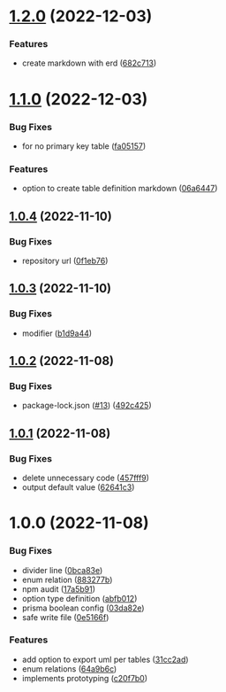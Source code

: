 # [1.2.0](https://github.com/dbgso/prisma-generator-plantuml-erd/compare/v1.1.0...v1.2.0) (2022-12-03)


### Features

* create markdown with erd ([682c713](https://github.com/dbgso/prisma-generator-plantuml-erd/commit/682c7138adb671fc16cb39e35eb780354aeb563a))

# [1.1.0](https://github.com/dbgso/prisma-generator-plantuml-erd/compare/v1.0.4...v1.1.0) (2022-12-03)


### Bug Fixes

* for no primary key table ([fa05157](https://github.com/dbgso/prisma-generator-plantuml-erd/commit/fa05157188c3638f608e98ce837185e71ab6cb3f))


### Features

* option to create table definition markdown ([06a6447](https://github.com/dbgso/prisma-generator-plantuml-erd/commit/06a6447d52b19f9b1b4010697c03da6d695df9c2))

## [1.0.4](https://github.com/dbgso/prisma-generator-plantuml-erd/compare/v1.0.3...v1.0.4) (2022-11-10)


### Bug Fixes

* repository url ([0f1eb76](https://github.com/dbgso/prisma-generator-plantuml-erd/commit/0f1eb761626656d6750227d3046fb7e2950b234b))

## [1.0.3](https://github.com/dbgso/prisma-generator-plantuml-erd/compare/v1.0.2...v1.0.3) (2022-11-10)


### Bug Fixes

* modifier ([b1d9a44](https://github.com/dbgso/prisma-generator-plantuml-erd/commit/b1d9a4486becf421c244adb7c7ff7fa7a73e8cf7))

## [1.0.2](https://github.com/dbgso/prisma-generator-plantuml-erd/compare/v1.0.1...v1.0.2) (2022-11-08)


### Bug Fixes

* package-lock.json ([#13](https://github.com/dbgso/prisma-generator-plantuml-erd/issues/13)) ([492c425](https://github.com/dbgso/prisma-generator-plantuml-erd/commit/492c42537594c54e5e704b8cf9463cb562ee7bb2))

## [1.0.1](https://github.com/dbgso/prisma-generator-plantuml-erd/compare/v1.0.0...v1.0.1) (2022-11-08)


### Bug Fixes

* delete unnecessary code ([457fff9](https://github.com/dbgso/prisma-generator-plantuml-erd/commit/457fff95aff5ef058f36fc5ca32149931e5e9c42))
* output default value ([62641c3](https://github.com/dbgso/prisma-generator-plantuml-erd/commit/62641c3bcfaea875fea6f47e51a7bdd37536a0d7))

# 1.0.0 (2022-11-08)


### Bug Fixes

* divider line ([0bca83e](https://github.com/dbgso/prisma-generator-plantuml-erd/commit/0bca83e0cdfc0a28586b231a122e76a4070e6291))
* enum relation ([883277b](https://github.com/dbgso/prisma-generator-plantuml-erd/commit/883277bb13a8125d4165ddd53ae56f449542d912))
* npm audit ([17a5b91](https://github.com/dbgso/prisma-generator-plantuml-erd/commit/17a5b91d87fcc042b4031722e7d023ec8bdcbe15))
* option type definition ([abfb012](https://github.com/dbgso/prisma-generator-plantuml-erd/commit/abfb0125633e789c98535bef242585b985d2e900))
* prisma boolean config ([03da82e](https://github.com/dbgso/prisma-generator-plantuml-erd/commit/03da82e052cbd7b495a26b5566c5b35c73e3b027))
* safe write file ([0e5166f](https://github.com/dbgso/prisma-generator-plantuml-erd/commit/0e5166f12925da0d376a34f4d51db55cf9c915f9))


### Features

* add option to export uml per tables ([31cc2ad](https://github.com/dbgso/prisma-generator-plantuml-erd/commit/31cc2adc87689650f9889d847231fa17ee867316))
* enum relations ([64a9b6c](https://github.com/dbgso/prisma-generator-plantuml-erd/commit/64a9b6cab4db1a0cdcb5e4d862aab2ff593b3a19))
* implements prototyping ([c20f7b0](https://github.com/dbgso/prisma-generator-plantuml-erd/commit/c20f7b0683c2d387f0f0870623859fe4286aef72))

